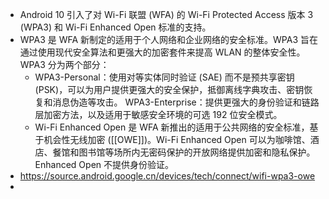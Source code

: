 - Android 10 引入了对 Wi-Fi 联盟 (WFA) 的 Wi-Fi Protected Access 版本 3 (WPA3) 和 Wi-Fi Enhanced Open 标准的支持。
- WPA3 是 WFA 新制定的适用于个人网络和企业网络的安全标准。WPA3 旨在通过使用现代安全算法和更强大的加密套件来提高 WLAN 的整体安全性。WPA3 分为两个部分：
	- WPA3-Personal：使用对等实体同时验证 (SAE) 而不是预共享密钥 (PSK)，可以为用户提供更强大的安全保护，抵御离线字典攻击、密钥恢复和消息伪造等攻击。
	    WPA3-Enterprise：提供更强大的身份验证和链路层加密方法，以及适用于敏感安全环境的可选 192 位安全模式。
	- Wi-Fi Enhanced Open 是 WFA 新推出的适用于公共网络的安全标准，基于机会性无线加密 ([[OWE]])。Wi-Fi Enhanced Open 可以为咖啡馆、酒店、餐馆和图书馆等场所内无密码保护的开放网络提供加密和隐私保护。Enhanced Open 不提供身份验证。
- https://source.android.google.cn/devices/tech/connect/wifi-wpa3-owe
-